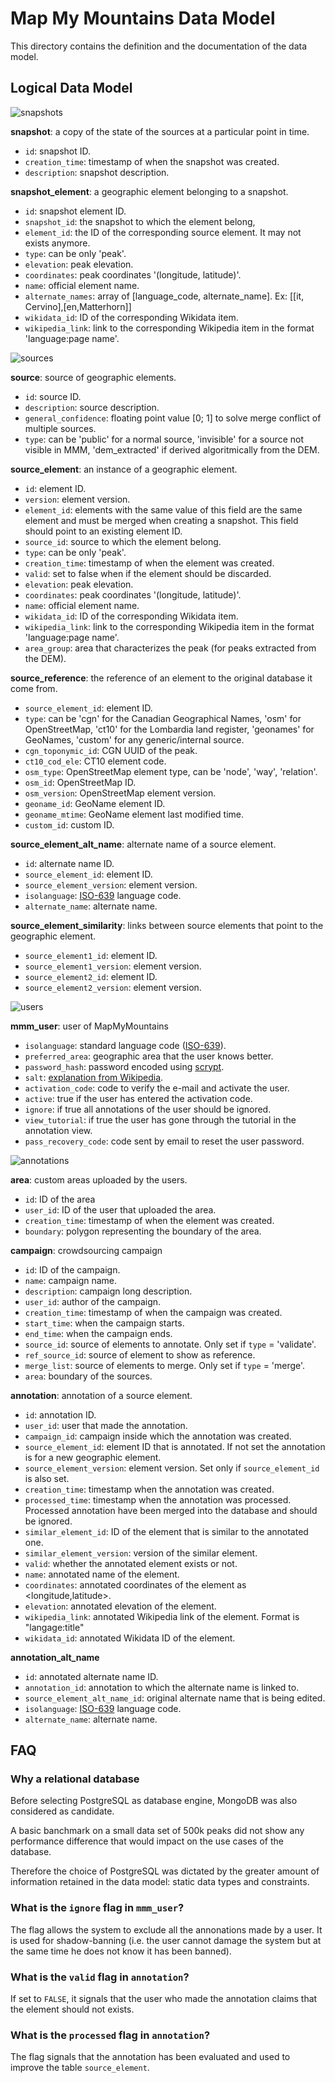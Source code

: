 # Map My Mountains Data Model
This directory contains the definition and the documentation of the data model.

## Logical Data Model
![snapshots](dm_snapshots.png)

**snapshot**: a copy of the state of the sources at a particular point in time.
- `id`: snapshot ID.
- `creation_time`: timestamp of when the snapshot was created.
- `description`: snapshot description.

**snapshot_element**: a geographic element belonging to a snapshot.
- `id`: snapshot element ID.
- `snapshot_id`: the snapshot to which the element belong,
- `element_id`: the ID of the corresponding source element. It may not exists anymore.
- `type`: can be only 'peak'.
- `elevation`: peak elevation.
- `coordinates`: peak coordinates '(longitude, latitude)'.
- `name`: official element name.
- `alternate_names`: array of [language_code, alternate_name]. Ex: [[it, Cervino],[en,Matterhorn]]
- `wikidata_id`: ID of the corresponding Wikidata item.
- `wikipedia_link`: link to the corresponding Wikipedia item in the format 'language:page name'.

![sources](dm_sources.png)

**source**: source of geographic elements.
- `id`: source ID.
- `description`: source description.
- `general_confidence`: floating point value [0; 1] to solve merge conflict of multiple sources.
- `type`: can be 'public' for a normal source, 'invisible' for a source not visible in MMM, 'dem_extracted' if derived algoritmically from the DEM.

**source_element**: an instance of a geographic element.
- `id`: element ID.
- `version`: element version.
- `element_id`: elements with the same value of this field are the same element and must be merged when creating a snapshot. This field should point to an existing element ID.
- `source_id`: source to which the element belong.
- `type`: can be only 'peak'.
- `creation_time`: timestamp of when the element was created.
- `valid`: set to false when if the element should be discarded.
- `elevation`: peak elevation.
- `coordinates`: peak coordinates '(longitude, latitude)'.
- `name`: official element name.
- `wikidata_id`: ID of the corresponding Wikidata item.
- `wikipedia_link`: link to the corresponding Wikipedia item in the format 'language:page name'.
- `area_group`: area that characterizes the peak (for peaks extracted from the DEM).

**source_reference**: the reference of an element to the original database it come from.
- `source_element_id`: element ID.
- `type`: can be 'cgn' for the Canadian Geographical Names, 'osm' for OpenStreetMap, 'ct10' for the Lombardia land register, 'geonames' for GeoNames, 'custom' for any generic/internal source.
- `cgn_toponymic_id`: CGN UUID of the peak.
- `ct10_cod_ele`: CT10 element code.
- `osm_type`: OpenStreetMap element type, can be 'node', 'way', 'relation'.
- `osm_id`: OpenStreetMap ID.
- `osm_version`: OpenStreetMap element version.
- `geoname_id`: GeoName element ID.
- `geoname_mtime`: GeoName element last modified time.
- `custom_id`: custom ID.

**source_element_alt_name**: alternate name of a source element.
- `id`: alternate name ID.
- `source_element_id`: element ID.
- `source_element_version`: element version.
- `isolanguage`: [ISO-639](https://en.wikipedia.org/wiki/ISO_639) language code.
- `alternate_name`: alternate name.

**source_element_similarity**: links between source elements that point to the geographic element.
- `source_element1_id`: element ID.
- `source_element1_version`: element version.
- `source_element2_id`: element ID.
- `source_element2_version`: element version.

![users](dm_users.png)

**mmm_user**: user of MapMyMountains
- `isolanguage`: standard language code ([ISO-639](https://en.wikipedia.org/wiki/ISO_639)).
- `preferred_area`: geographic area that the user knows better.
- `password_hash`: password encoded using [scrypt](https://en.wikipedia.org/wiki/Scrypt).
- `salt`: [explanation from Wikipedia](https://en.wikipedia.org/wiki/Salt_(cryptography)).
- `activation_code`: code to verify the e-mail and activate the user.
- `active`: true if the user has entered the activation code.
- `ignore`: if true all annotations of the user should be ignored.
- `view_tutorial`: if true the user has gone through the tutorial in the annotation view.
- `pass_recovery_code`: code sent by email to reset the user password.

![annotations](dm_annotations.png)

**area**: custom areas uploaded by the users.
- `id`: ID of the area
- `user_id`: ID of the user that uploaded the area.
- `creation_time`: timestamp of when the element was created.
- `boundary`: polygon representing the boundary of the area.

**campaign**: crowdsourcing campaign
- `id`: ID of the campaign.
- `name`: campaign name.
- `description`: campaign long description.
- `user_id`: author of the campaign.
- `creation_time`: timestamp of when the campaign was created.
- `start_time`: when the campaign starts.
- `end_time`: when the campaign ends.
- `source_id`: source of elements to annotate. Only set if `type` = 'validate'.
- `ref_source_id`: source of element to show as reference.
- `merge_list`: source of elements to merge. Only set if `type` = 'merge'.
- `area`: boundary of the sources.

**annotation**: annotation of a source element.
- `id`: annotation ID.
- `user_id`: user that made the annotation.
- `campaign_id`: campaign inside which the annotation was created.
- `source_element_id`: element ID that is annotated. If not set the annotation is for a new geographic element.
- `source_element_version`: element version. Set only if `source_element_id` is also set.
- `creation_time`: timestamp when the annotation was created.
- `processed_time`: timestamp when the annotation was processed. Processed annotation have been merged into the database and should be ignored.
- `similar_element_id`: ID of the element that is similar to the annotated one.
- `similar_element_version`: version of the similar element.
- `valid`: whether the annotated element exists or not.
- `name`: annotated name of the element.
- `coordinates`: annotated coordinates of the element as <longitude,latitude>.
- `elevation`: annotated elevation of the element.
- `wikipedia_link`: annotated Wikipedia link of the element. Format is "langage:title"
- `wikidata_id`: annotated Wikidata ID of the element.

**annotation_alt_name**
- `id`: annotated alternate name ID.
- `annotation_id`: annotation to which the alternate name is linked to.
- `source_element_alt_name_id`: original alternate name that is being edited.
- `isolanguage`: [ISO-639](https://en.wikipedia.org/wiki/ISO_639) language code.
- `alternate_name`: alternate name.

## FAQ

### Why a relational database
Before selecting PostgreSQL as database engine, MongoDB was also considered as candidate.

A basic banchmark on a small data set of 500k peaks did not show any performance difference that would impact on the use cases of the database.

Therefore the choice of PostgreSQL was dictated by the greater amount of information retained in the data model: static data types and constraints.

### What is the `ignore` flag in `mmm_user`?
The flag allows the system to exclude all the annonations made by a user. It is used for shadow-banning (i.e. the user cannot damage the system but at the same time he does not know it has been banned).

### What is the `valid` flag in `annotation`?
If set to `FALSE`, it signals that the user who made the annotation claims that the element should not exists.

### What is the `processed` flag in `annotation`?
The flag signals that the annotation has been evaluated and used to improve the table `source_element`.
